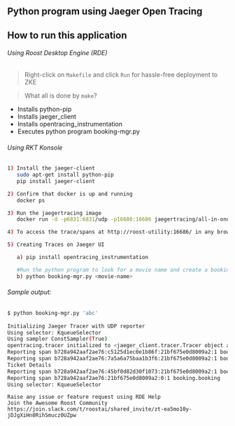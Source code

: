 ## Python program using Jaeger Open Tracing

## How to run this application

###### Using Roost Desktop Engine (RDE)

> Right-click on `Makefile` and click `Run` for hassle-free deployment to ZKE

 >What all is done by `make`?
  * Installs python-pip 
  * Installs jaeger_client
  * Installs opentracing_instrumentation
  * Executes python program booking-mgr.py
  

###### _Using RKT Konsole_
```bash
1) Install the jaeger-client
   sudo apt-get install python-pip
   pip install jaeger-client

2) Confirm that docker is up and running
   docker ps 

3) Run the jaegertracing image
   docker run -d -p6831:6831/udp -p16686:16686 jaegertracing/all-in-one:latest

4) To access the trace/spans at http://roost-utility:16686/ in any browser.

5) Creating Traces on Jaeger UI

   a) pip install opentracing_instrumentation

   #Run the python program to look for a movie name and create a booking
   b) python booking-mgr.py <movie-name>
```   

###### Sample output:

```bash
$ python booking-mgr.py 'abc'      
      
Initializing Jaeger Tracer with UDP reporter
Using selector: KqueueSelector
Using sampler ConstSampler(True)
opentracing.tracer initialized to <jaeger_client.tracer.Tracer object at 0x10b01a050>[app_name=booking]
Reporting span b728a942aaf2ae76:c5125d1ec0e1b86f:21bf675e0d8009a2:1 booking.CheckCinema
Reporting span b728a942aaf2ae76:7a5a6a75baa1b3f6:21bf675e0d8009a2:1 booking.CheckShowtime
Ticket Details
Reporting span b728a942aaf2ae76:45bf0d82d30f1073:21bf675e0d8009a2:1 booking.BookShow
Reporting span b728a942aaf2ae76:21bf675e0d8009a2:0:1 booking.booking
Using selector: KqueueSelector
```

``` 
Raise any issue or feature request using RDE Help
Join the Awesome Roost Community https://join.slack.com/t/roostai/shared_invite/zt-ea5mo10y-jDJgXiHn0RihSmucz0UZpw
```
